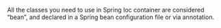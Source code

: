 All the classes you need to use in Spring Ioc container are considered “bean”, and declared in a Spring bean configuration file or via annotation.
